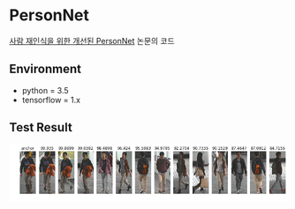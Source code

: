 # PersonNet

[사람 재인식을 위한 개선된 PersonNet](https://www.kci.go.kr/kciportal/ci/sereArticleSearch/ciSereArtiView.kci?sereArticleSearchBean.artiId=ART002546031) 논문의 코드

## Environment
* python = 3.5   
* tensorflow = 1.x

## Test Result
<p align="center">
  <img src="readme/result_3.png" alt="model" style="width:800px;"/>
</p>   
